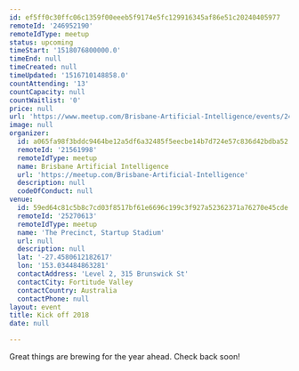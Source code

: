 ```yaml
---
id: ef5ff0c30ffc06c1359f00eeeb5f9174e5fc129916345af86e51c20240405977
remoteId: '246952190'
remoteIdType: meetup
status: upcoming
timeStart: '1518076800000.0'
timeEnd: null
timeCreated: null
timeUpdated: '1516710148858.0'
countAttending: '13'
countCapacity: null
countWaitlist: '0'
price: null
url: 'https://www.meetup.com/Brisbane-Artificial-Intelligence/events/246952190/'
image: null
organizer:
  id: a065fa98f3bddc9464be12a5df6a32485f5eecbe14b7d724e57c836d42bdba52
  remoteId: '21561998'
  remoteIdType: meetup
  name: Brisbane Artificial Intelligence
  url: 'https://meetup.com/Brisbane-Artificial-Intelligence'
  description: null
  codeOfConduct: null
venue:
  id: 59ed64c81c5b8c7cd03f8517bf61e6696c199c3f927a52362371a76270e45cde
  remoteId: '25270613'
  remoteIdType: meetup
  name: 'The Precinct, Startup Stadium'
  url: null
  description: null
  lat: '-27.4580612182617'
  lon: '153.034484863281'
  contactAddress: 'Level 2, 315 Brunswick St'
  contactCity: Fortitude Valley
  contactCountry: Australia
  contactPhone: null
layout: event
title: Kick off 2018
date: null

---
```

<p>Great things are brewing for the year ahead. Check back soon!</p> 
